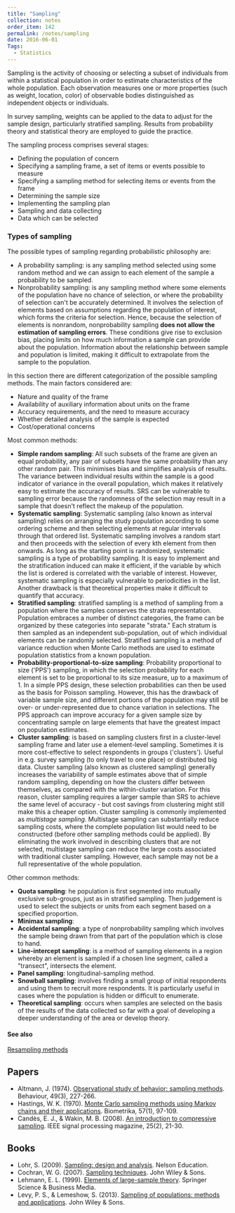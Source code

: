 ```yaml
---
title: "Sampling"
collection: notes
order_item: 142
permalink: /notes/sampling
date: 2016-06-01
Tags:
  - Statistics
---
```


Sampling is the activity of choosing or selecting a subset of individuals from within a statistical population in order to estimate characteristics of the whole population. Each observation measures one or more properties (such as weight, location, color) of observable bodies distinguished as independent objects or individuals.

In survey sampling, weights can be applied to the data to adjust for the sample design, particularly stratified sampling. Results from probability theory and statistical theory are employed to guide the practice.

The sampling process comprises several stages:
* Defining the population of concern
* Specifying a sampling frame, a set of items or events possible to measure
* Specifying a sampling method for selecting items or events from the frame
* Determining the sample size
* Implementing the sampling plan
* Sampling and data collecting
* Data which can be selected

### Types of sampling
The possible types of sampling regarding probabilistic philosophy are:
* A probability sampling: is any sampling method selected using some random method and we can assign to each element of the sample a probability to be sampled.
* Nonprobability sampling: is any sampling method where some elements of the population have no chance of selection, or where the probability of selection can't be accurately determined. It involves the selection of elements based on assumptions regarding the population of interest, which forms the criteria for selection. Hence, because the selection of elements is nonrandom, nonprobability sampling **does not allow the estimation of sampling errors**. These conditions give rise to exclusion bias, placing limits on how much information a sample can provide about the population. Information about the relationship between sample and population is limited, making it difficult to extrapolate from the sample to the population.

In this section there are different categorization of the possible sampling methods. The main factors considered are: 
* Nature and quality of the frame
* Availability of auxiliary information about units on the frame
* Accuracy requirements, and the need to measure accuracy
* Whether detailed analysis of the sample is expected
* Cost/operational concerns

Most common methods:
* **Simple random sampling**: All such subsets of the frame are given an equal probability, any pair of subsets have the same probability than any other random pair. This minimises bias and simplifies analysis of results. The variance between individual results within the sample is a good indicator of variance in the overall population, which makes it relatively easy to estimate the accuracy of results. SRS can be vulnerable to sampling error because the randomness of the selection may result in a sample that doesn't reflect the makeup of the population. 
* **Systematic sampling**: Systematic sampling (also known as interval sampling) relies on arranging the study population according to some ordering scheme and then selecting elements at regular intervals through that ordered list. Systematic sampling involves a random start and then proceeds with the selection of every kth element from then onwards. As long as the starting point is randomized, systematic sampling is a type of probability sampling. It is easy to implement and the stratification induced can make it efficient, if the variable by which the list is ordered is correlated with the variable of interest. However, systematic sampling is especially vulnerable to periodicities in the list. Another drawback is that theoretical properties make it difficult to quantify that accuracy.
* **Stratified sampling**: stratified sampling is a method of sampling from a population where the samples conserves the strata representation. Population embraces a number of distinct categories, the frame can be organized by these categories into separate "strata." Each stratum is then sampled as an independent sub-population, out of which individual elements can be randomly selected. Stratified sampling is a method of variance reduction when Monte Carlo methods are used to estimate population statistics from a known population.
* **Probability-proportional-to-size sampling**: Probability proportional to size ('PPS') sampling, in which the selection probability for each element is set to be proportional to its size measure, up to a maximum of 1. In a simple PPS design, these selection probabilities can then be used as the basis for Poisson sampling. However, this has the drawback of variable sample size, and different portions of the population may still be over- or under-represented due to chance variation in selections. The PPS approach can improve accuracy for a given sample size by concentrating sample on large elements that have the greatest impact on population estimates.
* **Cluster sampling**: is based on sampling clusters first in a cluster-level sampling frame and later use a element-level sampling. Sometimes it is more cost-effective to select respondents in groups ('clusters'). Useful in e.g. survey sampling (to only travel to one place) or distributed big data. Cluster sampling (also known as clustered sampling) generally increases the variability of sample estimates above that of simple random sampling, depending on how the clusters differ between themselves, as compared with the within-cluster variation. For this reason, cluster sampling requires a larger sample than SRS to achieve the same level of accuracy - but cost savings from clustering might still make this a cheaper option. Cluster sampling is commonly implemented as *multistage sampling*. Multistage sampling can substantially reduce sampling costs, where the complete population list would need to be constructed (before other sampling methods could be applied). By eliminating the work involved in describing clusters that are not selected, multistage sampling can reduce the large costs associated with traditional cluster sampling. However, each sample may not be a full representative of the whole population.



Other common methods:
* **Quota sampling**: he population is first segmented into mutually exclusive sub-groups, just as in stratified sampling. Then judgement is used to select the subjects or units from each segment based on a specified proportion.
* **Minimax sampling**: 
* **Accidental sampling**: a type of nonprobability sampling which involves the sample being drawn from that part of the population which is close to hand.
* **Line-intercept sampling**: is a method of sampling elements in a region whereby an element is sampled if a chosen line segment, called a "transect", intersects the element.
* **Panel sampling**: longitudinal-sampling method.
* **Snowball sampling**: involves finding a small group of initial respondents and using them to recruit more respondents. It is particularly useful in cases where the population is hidden or difficult to enumerate.
* **Theoretical sampling**: occurs when samples are selected on the basis of the results of the data collected so far with a goal of developing a deeper understanding of the area or develop theory.


#### See also
[Resampling methods](/notes/resampling_methods)




## Papers
* Altmann, J. (1974). [Observational study of behavior: sampling methods](http://www.uwyo.edu/animalcognition/altmann1974.pdf). Behaviour, 49(3), 227-266.
* Hastings, W. K. (1970). [Monte Carlo sampling methods using Markov chains and their applications](http://down.cenet.org.cn/upfile/10/20053515710146.pdf). Biometrika, 57(1), 97-109.
* Candès, E. J., & Wakin, M. B. (2008). [An introduction to compressive sampling](http://authors.library.caltech.edu/10092/1/CANieeespm08.pdf). IEEE signal processing magazine, 25(2), 21-30.


## Books
* Lohr, S. (2009). [Sampling: design and analysis](https://www.goodreads.com/book/show/7725521-sampling). Nelson Education.
* Cochran, W. G. (2007). [Sampling techniques](https://www.goodreads.com/book/show/2251212.Sampling_Techniques). John Wiley & Sons.
* Lehmann, E. L. (1999). [Elements of large-sample theory](https://www.goodreads.com/book/show/1874236.Elements_of_Large_Sample_Theory). Springer Science & Business Media.
* Levy, P. S., & Lemeshow, S. (2013). [Sampling of populations: methods and applications](https://www.goodreads.com/book/show/2802084-sampling-of-populations). John Wiley & Sons.


